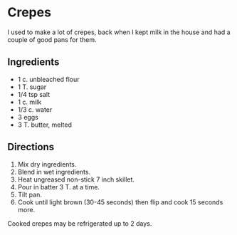 # Crepes

I used to make a lot of crepes, back when I kept milk in the house and had a couple of good pans for them.

## Ingredients

* 1 c. unbleached flour
* 1 T. sugar
* 1/4 tsp salt
* 1 c. milk
* 1/3 c. water
* 3 eggs
* 3 T. butter, melted

## Directions

1. Mix dry ingredients.
2. Blend in wet ingredients.
3. Heat ungreased non-stick 7 inch skillet.
4. Pour in batter 3 T. at a time.
5. Tilt pan.
6. Cook until light brown (30-45 seconds) then flip and cook 15 seconds more.

Cooked crepes may be refrigerated up to 2 days.
